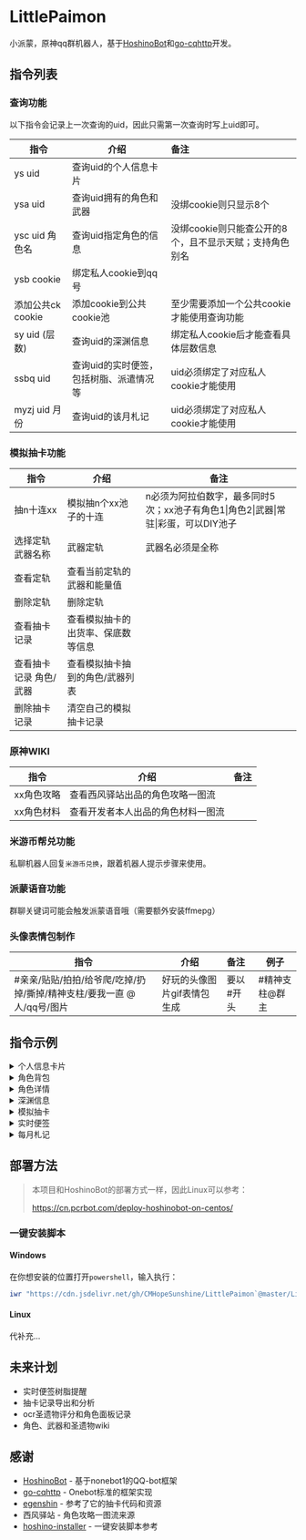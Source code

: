 # LittlePaimon

小派蒙，原神qq群机器人，基于[HoshinoBot](https://github.com/Ice-Cirno/HoshinoBot)和[go-cqhttp](https://github.com/Mrs4s/go-cqhttp)开发。

## 指令列表

### 查询功能

以下指令会记录上一次查询的uid，因此只需第一次查询时写上uid即可。

| 指令              | 介绍                                    | 备注                                                    |
| ----------------- | --------------------------------------- | :------------------------------------------------------ |
| ys uid            | 查询uid的个人信息卡片                   |                                                         |
| ysa uid           | 查询uid拥有的角色和武器                 | 没绑cookie则只显示8个                                   |
| ysc uid 角色名    | 查询uid指定角色的信息                   | 没绑cookie则只能查公开的8个，且不显示天赋；支持角色别名 |
| ysb cookie        | 绑定私人cookie到qq号                    |                                                         |
| 添加公共ck cookie | 添加cookie到公共cookie池                | 至少需要添加一个公共cookie才能使用查询功能              |
| sy uid (层数)     | 查询uid的深渊信息                       | 绑定私人cookie后才能查看具体层数信息                    |
| ssbq uid          | 查询uid的实时便签，包括树脂、派遣情况等 | uid必须绑定了对应私人cookie才能使用                     |
| myzj uid 月份     | 查询uid的该月札记                       | uid必须绑定了对应私人cookie才能使用                     |

### 模拟抽卡功能

| 指令                   | 介绍                               | 备注                                                         |
| ---------------------- | ---------------------------------- | ------------------------------------------------------------ |
| 抽n十连xx              | 模拟抽n个xx池子的十连              | n必须为阿拉伯数字，最多同时5次；xx池子有角色1\|角色2\|武器\|常驻\|彩蛋，可以DIY池子 |
| 选择定轨 武器名称      | 武器定轨                           | 武器名必须是全称                                             |
| 查看定轨               | 查看当前定轨的武器和能量值         |                                                              |
| 删除定轨               | 删除定轨                           |                                                              |
| 查看抽卡记录           | 查看模拟抽卡的出货率、保底数等信息 |                                                              |
| 查看抽卡记录 角色/武器 | 查看模拟抽卡抽到的角色/武器列表    |                                                              |
| 删除抽卡记录           | 清空自己的模拟抽卡记录             |                                                              |

### 原神WIKI

| 指令       | 介绍                               | 备注 |
| ---------- | ---------------------------------- | ---- |
| xx角色攻略 | 查看西风驿站出品的角色攻略一图流   |      |
| xx角色材料 | 查看开发者本人出品的角色材料一图流 |      |



### 米游币帮兑功能

私聊机器人回复```米游币兑换```，跟着机器人提示步骤来使用。

### 派蒙语音功能

群聊关键词可能会触发派蒙语音哦（需要额外安装ffmepg）

### 头像表情包制作

| 指令                                                         | 介绍                        | 备注      | 例子           |
| ------------------------------------------------------------ | --------------------------- | :-------- | -------------- |
| #亲亲/贴贴/拍拍/给爷爬/吃掉/扔掉/撕掉/精神支柱/要我一直 @人/qq号/图片 | 好玩的头像图片gif表情包生成 | 要以#开头 | #精神支柱@群主 |



## 指令示例

<details>
<summary>个人信息卡片</summary>
<img src="https://raw.githubusercontent.com/CMHopeSunshine/LittlePaimon/master/readme/ys.jpg?token=GHSAT0AAAAAABSG2FHCDOJJR3Z6J6DZBQUYYR4KCBA" alt="ys">
</details>

<details>
<summary>角色背包</summary>
<img src="https://raw.githubusercontent.com/CMHopeSunshine/LittlePaimon/master/readme/ysa.jpg?token=GHSAT0AAAAAABSG2FHCQNM7JAMVI5MZFROYYR4KD5Q" alt="ysa">
</details>

<details>
<summary>角色详情</summary>
<img src="https://raw.githubusercontent.com/CMHopeSunshine/LittlePaimon/master/readme/ysc.jpg?token=GHSAT0AAAAAABSG2FHCOVL6FTKYVF5LZ27CYR4KETQ" alt="ysc">
</details>

<details>
<summary>深渊信息</summary>
<img src="https://raw.githubusercontent.com/CMHopeSunshine/LittlePaimon/master/readme/sy12.jpg?token=GHSAT0AAAAAABSG2FHCCFQWAW3CYBFDD4EEYR4KF7Q" alt="sy">
</details>

<details>
<summary>模拟抽卡</summary>
<img src="https://raw.githubusercontent.com/CMHopeSunshine/LittlePaimon/master/readme/%E5%8D%81%E8%BF%9E.jpg?token=GHSAT0AAAAAABSG2FHDJTKRZGUSNXIV6Y32YR4KHTA" alt="十连">
</details>

<details>
<summary>实时便签</summary>
<img src="https://raw.githubusercontent.com/CMHopeSunshine/LittlePaimon/master/readme/ssbq.jpg?token=GHSAT0AAAAAABSG2FHDZM23HAQ4UCXGHUKOYR4KG5A" alt="ssbq">
</details>

<details>
<summary>每月札记</summary>
<img src="https://raw.githubusercontent.com/CMHopeSunshine/LittlePaimon/master/readme/myzj.jpg?token=GHSAT0AAAAAABSG2FHDVIS6YRRTZ3C5KVGAYR4KIIQ" alt="myzj">
</details>

## 部署方法

> 本项目和HoshinoBot的部署方式一样，因此Linux可以参考：
>
> https://cn.pcrbot.com/deploy-hoshinobot-on-centos/
>

### 一键安装脚本

#### Windows

在你想安装的位置打开`powershell`，输入执行：

```powershell
iwr "https://cdn.jsdelivr.net/gh/CMHopeSunshine/LittlePaimon`@master/LittlePaimon-install-windows.ps1" -O .\hinstall.ps1 ; ./hinstall.ps1 ; rm hinstall.ps1
```

#### Linux

代补充...

## 未来计划

- 实时便签树脂提醒
- 抽卡记录导出和分析
- ocr圣遗物评分和角色面板记录
- 角色、武器和圣遗物wiki

## 感谢

- [HoshinoBot](https://github.com/Ice-Cirno/HoshinoBot) - 基于nonebot1的QQ-bot框架
- [go-cqhttp](https://github.com/Mrs4s/go-cqhttp) - Onebot标准的框架实现
- [egenshin](https://github.com/pcrbot/erinilis-modules/tree/master/egenshin) - 参考了它的抽卡代码和资源
- 西风驿站 - 角色攻略一图流来源
- [hoshino-installer](https://github.com/pcrbot/hoshino-installer) - 一键安装脚本参考
